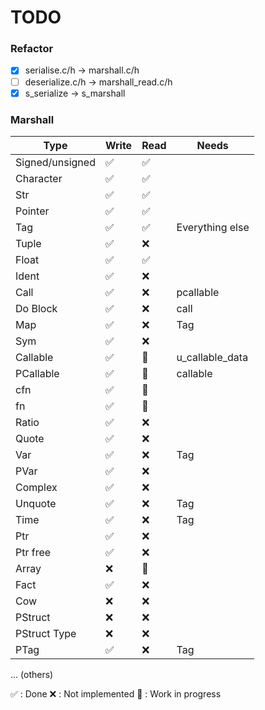 # TODO

### Refactor

- [x] serialise.c/h -> marshall.c/h
- [ ] deserialize.c/h -> marshall_read.c/h
- [x] s_serialize -> s_marshall

### Marshall

|       Type      | Write  |  Read  |      Needs      |
| --------------- | ------ | ------ | --------------- |
| Signed/unsigned |   ✅   |   ✅   |
| Character       |   ✅   |   ✅   |
| Str             |   ✅   |   ✅   |
| Pointer         |   ✅   |   ✅   |
| Tag             |   ✅   |   ✅   | Everything else |
| Tuple           |   ✅   |   ❌   |
| Float           |   ✅   |   ✅   |
| Ident           |   ✅   |   ❌   |
| Call            |   ✅   |   ❌   | pcallable       |
| Do Block        |   ✅   |   ❌   | call            |
| Map             |   ✅   |   ❌   | Tag             |
| Sym             |   ✅   |   ❌   |
| Callable        |   ✅   |   🚧   | u_callable_data |
| PCallable       |   ✅   |   🚧   | callable |
| cfn             |   ✅   |   🚧   |
| fn              |   ✅   |   🚧   |
| Ratio           |   ✅   |   ❌   |
| Quote           |   ✅   |   ❌   |
| Var             |   ✅   |   ❌   | Tag             |
| PVar            |   ✅   |   ❌   |
| Complex         |   ✅   |   ❌   |
| Unquote         |   ✅   |   ❌   | Tag             |
| Time            |   ✅   |   ❌   | Tag             |
| Ptr             |   ✅   |   ❌   |
| Ptr free        |   ✅   |   ❌   |
| Array           |   ❌   |   🚧   |
| Fact            |   ✅   |   ❌   |
| Cow             |   ❌   |   ❌   |
| PStruct         |   ❌   |   ❌   |
| PStruct Type    |   ❌   |   ❌   |
| PTag            |   ✅   |   ❌   | Tag             |
... (others)

✅ : Done
❌ : Not implemented
🚧 : Work in progress
